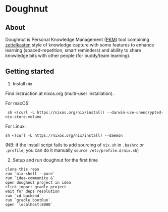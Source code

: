 # Doughnut

## About

Doughnut is Personal Knowledge Management ([PKM](https://en.wikipedia.org/wiki/Personal_knowledge_management)) tool combining [zettelkasten](https://eugeneyan.com/writing/note-taking-zettelkasten/) style of knowledge capture with some features to enhance learning (spaced-repetition, smart reminders) and ability to share knowledge bits with other people (for buddy/team learning).

## Getting started

1. Install nix

Find instruction at nixos.org (multi-user installation).

For macOS:
```
 sh <(curl -L https://nixos.org/nix/install) --darwin-use-unencrypted-nix-store-volume
```

For Linux:
```
sh <(curl -L https://nixos.org/nix/install) --daemon
```

(NB: if the install script fails to add sourcing of `nix.sh` in `.bashrc` or `.profile`, you can do it manually `source /etc/profile.d/nix.sh`)


2. Setup and run doughnut for the first time

```text
clone this repo
run `nix-shell --pure`
run `idea-community &`
open doughnut project in idea
click import gradle project
wait for deps resolution
run `cd backend`
run `gradle bootRun`
open `localhost:8080`
```
